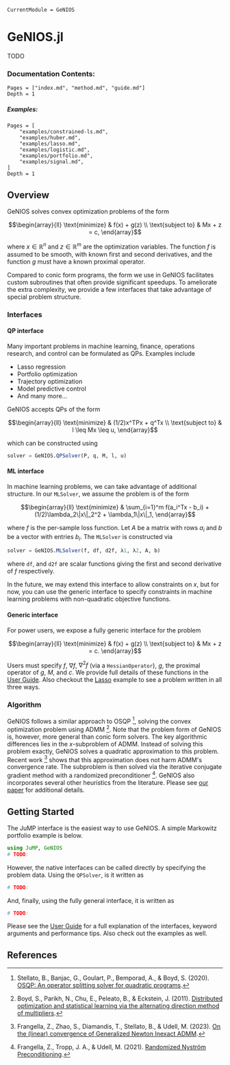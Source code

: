 ```@meta
CurrentModule = GeNIOS
```

# GeNIOS.jl
TODO

### Documentation Contents:
```@contents
Pages = ["index.md", "method.md", "guide.md"]
Depth = 1
```
##### Examples:
```@contents
Pages = [
    "examples/constrained-ls.md",
    "examples/huber.md",
    "examples/lasso.md",
    "examples/logistic.md",
    "examples/portfolio.md",
    "examples/signal.md",
]
Depth = 1
```


## Overview

GeNIOS solves convex optimization problems of the form

```math
\begin{array}{ll}
\text{minimize}     & f(x) + g(z) \\
\text{subject to}   & Mx + z = c,
\end{array}
```
where $x \in \mathbb{R}^n$ and $z \in \mathbb{R}^m$ are the optimization variables.
The function $f$ is assumed to be smooth, with known first and second derivatives,
and the function $g$ must have a known proximal operator.

Compared to conic form programs, the form we use in GeNIOS facilitates custom 
subroutines that often provide significant speedups. To ameliorate the extra 
complexity, we provide a few interfaces that take advantage of special problem
structure.

### Interfaces

#### QP interface
Many important problems in machine learning, finance, operations research, and control
can be formulated as QPs. Examples include
- Lasso regression
- Portfolio optimization
- Trajectory optimization
- Model predictive control
- And many more...

GeNIOS accepts QPs of the form
```math
\begin{array}{ll}
\text{minimize}     & (1/2)x^TPx + q^Tx \\
\text{subject to}   & l \leq Mx \leq u,
\end{array}
```
which can be constructed using
```julia
solver = GeNIOS.QPSolver(P, q, M, l, u)
```

#### ML interface
In machine learning problems, we can take advantage of additional structure.
In our `MLSolver`, we assume the problem is of the form
```math
\begin{array}{ll}
\text{minimize}     & \sum_{i=1}^m f(a_i^Tx - b_i) + (1/2)\lambda_2\|x\|_2^2 + \lambda_1\|x\|_1,
\end{array}
```
where $f$ is the per-sample loss function. Let $A$ be a matrix with rows $a_i$
and $b$ be a vector with entries $b_i$. The `MLSolver` is constructed via
```julia
solver = GeNIOS.MLSolver(f, df, d2f, λ1, λ2, A, b)
```
where `df`, and `d2f` are scalar functions giving the first and second derivative
of $f$ respectively.

In the future, we may extend this interface to allow constraints on $x$, but for
now, you can use the generic interface to specify constraints in machine learning
problems with non-quadratic objective functions.


#### Generic interface
For power users, we expose a fully generic interface for the problem
```math
\begin{array}{ll}
\text{minimize}     & f(x) + g(z) \\
\text{subject to}   & Mx + z = c.
\end{array}
```
Users must specify $f$, $\nabla f$, $\nabla^2 f$ (via a `HessianOperator`), 
$g$, the proximal operator of $g$, $M$, and $c$. We provide full details of these
functions in the [User Guide](@ref). Also checkout the [Lasso](@ref) example to 
see a problem written in all three ways.

### Algorithm
GeNIOS follows a similar approach to OSQP [^1], solving the convex optimization
problem using ADMM [^2]. Note that the problem form of GeNIOS is, however, more 
general than conic form solvers. The key algorithmic differences lies in the 
$x$-subproblem of ADMM. Instead of solving this problem exactly, GeNIOS solves a
quadratic approximation to this problem. Recent work [^3] shows that this 
approximation does not harm ADMM's convergence rate. The subproblem is then solved
via the iterative conjugate gradient method with a randomized preconditioner [^4].
GeNIOS also incorporates several other heuristics from the literature. Please
see [our paper]() for additional details.

## Getting Started
The JuMP interface is the easiest way to use GeNIOS.
A simple Markowitz portfolio example is below.
```julia
using JuMP, GeNIOS
# TODO:
```

However, the native interfaces can be called directly by specifying the problem data.
Using the `QPSolver`, is it written as
```julia
# TODO:
```

And, finally, using the fully general interface, it is written as
```julia
# TODO:
```

Please see the [User Guide](@ref) for a full explanation of the interfaces, keyword 
arguments and performance tips. Also check out the examples as well.


## References
[^1]: Stellato, B., Banjac, G., Goulart, P., Bemporad, A., & Boyd, S. (2020). [OSQP: An operator splitting solver for quadratic programs](https://osqp.org). 

[^2]: Boyd, S., Parikh, N., Chu, E., Peleato, B., & Eckstein, J. (2011). [Distributed optimization and statistical learning via the alternating direction method of multipliers](https://stanford.edu/~boyd/admm.html).

[^3]: Frangella, Z., Zhao, S., Diamandis, T., Stellato, B., & Udell, M. (2023). [On the (linear) convergence of Generalized Newton Inexact ADMM](https://arxiv.org/abs/2302.03863).

[^4]: Frangella, Z., Tropp, J. A., & Udell, M. (2021). [Randomized Nyström Preconditioning](https://arxiv.org/abs/2110.02820).